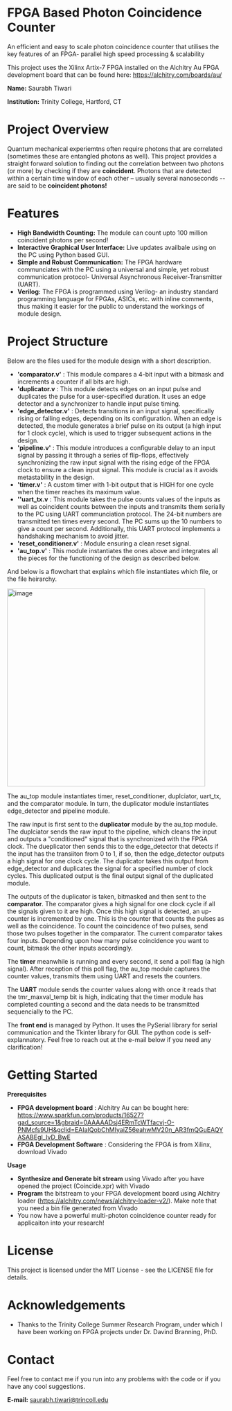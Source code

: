 # FPGA Based Photon Coincidence Counter
 An efficient and easy to scale photon coincidence counter that utilises the key features of an FPGA- parallel high speed processing & scalability

This project uses the Xilinx Artix-7 FPGA installed on the Alchitry Au FPGA development board that can be found here: https://alchitry.com/boards/au/

**Name:** Saurabh Tiwari

**Institution:** Trinity College, Hartford, CT

# Project Overview

Quantum mechanical experiemtns often require photons that are correlated (sometimes these are entangled photons as well). 
This project provides a straight forward solution to finding out the correlation between two photons (or more) by checking if they are **coincident**. 
Photons that are detected within a certain time window of each other – usually several nanoseconds -- are said to be **coincident photons!**


# Features

- **High Bandwidth Counting:** The module can count upto 100 million coincident photons per second!
- **Interactive Graphical User Interface:** Live updates availbale using on the PC using Python based GUI.
- **Simple and Robust Communication:** The FPGA hardware communciates with the PC using a universal and simple, yet robust communication protocol- 
Universal Asynchronous Receiver-Transmitter (UART).
- **Verilog:** The FPGA is programmed using Verilog- an industry standard programming language for FPGAs, ASICs, etc. with inline comments, thus making it easier for the public to understand the workings of module design.

# Project Structure

Below are the files used for the module design with a short description. 

- **'comparator.v'** : This module compares a 4-bit input with a bitmask and increments a counter if all bits are high.
- **'duplicator.v** : This module detects edges on an input pulse and duplicates the pulse for a user-specified duration. It uses an edge detector and a synchronizer to handle input pulse timing.
- **'edge_detector.v'** : Detects transitions in an input signal, specifically rising or falling edges, depending on its configuration. When an edge is detected, the module generates a brief pulse on its output (a high input for 1 clock cycle), which is used to trigger subsequent actions in the design.
- **'pipeline.v'** : This module introduces a configurable delay to an input signal by passing it through a series of flip-flops, effectively synchronizing the raw input signal with the rising edge of the FPGA clock to ensure a clean input signal. This module is crucial as it avoids metastability in the design.
- **'timer.v'** : A custom timer with 1-bit output that is HIGH for one cycle when the timer reaches its maximum value.
- **''uart_tx.v** : This module takes the pulse counts values of the inputs as well as coincident counts between the inputs and transmits them serially to the PC using UART communciation protocol. The 24-bit numbers are transmitted ten times every second. The PC sums up the 10 numbers to give a count per second. Additionally, this UART protocol implements a handshaking mechanism to avoid jitter.
- **'reset_conditioner.v'** : Module ensuring a clean reset signal.
- **'au_top.v'** : This module instantiates the ones above and integrates all the pieces for the functioning of the design as described below. 

And below is a flowchart that explains which file instantiates which file, or the file heirarchy. 

<img width="457" alt="image" src="https://github.com/user-attachments/assets/e7113d76-17aa-4176-97a9-47b7e409ebbc">

The au_top module instantiates timer, reset_conditioner, duplciator, uart_tx, and the comparator module. In turn, the duplicator module instantiates edge_detector and pipeline module. 

The raw input is first sent to the **duplicator** module by the au_top module. The duplciator sends the raw input to the pipeline, which cleans the input and outputs a "conditioned" signal that is synchronized with the FPGA clock. The dueplicator then sends this to the edge_detector that detects if the input has the transiiton from 0 to 1, if so, then the edge_detector outputs a high signal for one clock cycle. The duplicator takes this output from edge_detector and duplicates the signal for a specified number of clock cycles. This duplicated output is the final output signal of the duplicated module. 

The outputs of the duplicator is taken, bitmasked and then sent to the **comparator**. The comparator gives a high signal for one clock cycle if all the signals given to it are high.
Once this high signal is detected, an up-counter is incremented by one. This is the counter that counts the pulses as well as the coincidence. To count the coincidence of two pulses, send those two pulses together in the comparator. The current comparator takes four inputs. Depending upon how many pulse coincidence you want to count, bitmask the other inputs accordingly. 

The **timer** meanwhile is running and every second, it send a poll flag (a high signal). After reception of this poll flag, the au_top module captures the counter values, transmits them using UART and resets the counters.

The **UART** module sends the counter values along with once it reads that the tmr_maxval_temp bit is high, indicating that the timer module has completed counting a second and the data needs to be transmitted sequencially to the PC.

The **front end** is managed by Python. It uses the PySerial library for serial communication and the Tkinter library for GUI. The python code is self-explannatory. Feel free to reach out at the e-mail below if you need any clarification!

# Getting Started
**Prerequisites**

- **FPGA development board** : Alchitry Au can be bought here: https://www.sparkfun.com/products/16527?gad_source=1&gbraid=0AAAAADsj4ERmTcWTfacvj-O-PNMcfs9UH&gclid=EAIaIQobChMIyaiZ56eahwMV20n_AR3fmQGuEAQYASABEgI_IvD_BwE
- **FPGA Development Software** : Considering the FPGA is from Xilinx, download Vivado

**Usage**
- **Synthesize and Generate bit stream** using Vivado after you have opened the project (Coincide.xpr) with Vivado
- **Program** the bitstream to your FPGA development board using Alchitry loader (https://alchitry.com/news/alchitry-loader-v2/). Make note that you need a bin file generated from Vivado
- You now have a powerful multi-photon coincidence counter ready for applicaiton into your research!

# License
This project is licensed under the MIT License - see the LICENSE file for details.

# Acknowledgements

- Thanks to the Trinity College Summer Research Program, under which I have been working on FPGA projects under Dr. Davind Branning, PhD.

# Contact
Feel free to contact me if you run into any problems with the code or if you have any cool suggestions.

**E-mail:** saurabh.tiwari@trincoll.edu

